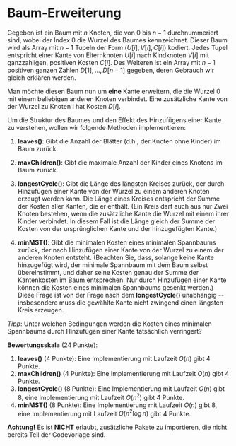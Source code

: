 # Baum-Erweiterung

Gegeben ist ein Baum mit $n$ Knoten, die von $0$ bis $n-1$ durchnummeriert sind, wobei der Index $0$ die Wurzel des Baumes kennzeichnet. Dieser Baum wird als Array mit $n-1$ Tupeln der Form $(U[i], V[i], C[i])$ kodiert. Jedes Tupel entspricht einer Kante von Elternknoten $U[i]$ nach Kindknoten $V[i]$ mit ganzzahligen, positiven Kosten $C[i]$. Des Weiteren ist ein Array mit $n-1$ positiven ganzen Zahlen $D[1],\dots,D[n-1]$ gegeben, deren Gebrauch wir gleich erklären werden.

Man möchte diesen Baum nun um **eine** Kante erweitern, die die Wurzel $0$ mit einem beliebigen anderen Knoten verbindet. Eine zusätzliche Kante von der Wurzel zu Knoten i hat Kosten $D[i]$. 

Um die Struktur des Baumes und den Effekt des Hinzufügens einer Kante zu verstehen, wollen wir folgende Methoden implementieren:

1. **leaves()**: Gibt die Anzahl der Blätter (d.h., der Knoten ohne Kinder) im Baum zurück.

2. **maxChildren()**: Gibt die maximale Anzahl der Kinder eines Knotens im Baum zurück.

3. **longestCycle()**: Gibt die Länge des längsten Kreises zurück, der durch Hinzufügen einer Kante von der Wurzel zu einem anderen Knoten erzeugt werden kann. Die Länge eines Kreises entspricht der Summe der Kosten aller Kanten, die er enthält. (Ein Kreis darf auch aus nur Zwei Knoten bestehen, wenn die zusätzliche Kante die Wurzel mit einem ihrer Kinder verbindet. In diesem Fall ist die Länge gleich der Summe der Kosten von der ursprünglichen Kante und der hinzugefügten Kante.)

4. **minMST()**:  Gibt die minimalen Kosten eines minimalen Spannbaums zurück, der nach Hinzufügen einer Kante von der Wurzel zu einem der anderen Knoten entsteht.  (Beachten Sie, dass, solange keine Kante hinzugefügt wird, der minimale Spannbaum mit dem Baum selbst übereinstimmt, und daher seine Kosten genau der Summe der Kantenkosten im Baum entsprechen. Nur durch Hinzufügen einer Kante können die Kosten eines minimalen Spannbaums gesenkt werden.) Diese Frage ist von der Frage nach dem **longestCycle()** unabhängig -- insbesondere muss die gewählte Kante nicht zwingend einen längsten Kreis erzeugen.

*Tipp*: Unter welchen Bedingungen werden die Kosten eines minimalen Spannbaums durch Hinzufügen einer Kante tatsächlich verringert?

**Bewertungsskala** (24 Punkte):

1.  **leaves()** (4 Punkte): Eine Implementierung mit Laufzeit $O(n)$ gibt $4$ Punkte.
2.  **maxChildren()** (4 Punkte): Eine Implementierung mit Laufzeit $O(n)$ gibt $4$ Punkte.
3.  **longestCycle()** (8 Punkte): Eine Implementierung mit Laufzeit $O(n)$ gibt $8$, eine Implementierung mit Laufzeit $O(n^2)$ gibt $4$ Punkte.
4.  **minMST()** (8 Punkte): Eine Implementierung mit Laufzeit $O(n)$ gibt $8$, eine Implementierung mit Laufzeit $O(n^2 \log n)$ gibt $4$ Punkte.

**Achtung!** Es ist **NICHT** erlaubt, zusätzliche Pakete zu importieren, die nicht bereits Teil der Codevorlage sind.